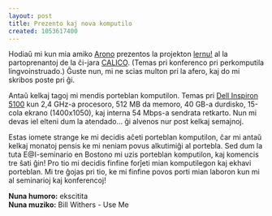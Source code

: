 ```yaml
---
layout: post
title: Prezento kaj nova komputilo
created: 1053617400
---
```

Hodiaŭ mi kun mia amiko <a href="http://www.xonus.com/">Arono</a> prezentos la projekton <a href="http://www.lernu.net/">lernu!</a> al la partoprenantoj de la ĉi-jara <a href="http://calico1.modlang.swt.edu/index.html">CALICO</a>.  (Temas pri konferenco pri perkomputila lingvoinstruado.)  Ĝuste nun, mi ne scias multon pri la afero, kaj do mi skribos poste pri ĝi.

Antaŭ kelkaj tagoj mi mendis porteblan komputilon.  Temas pri <a href="http://www.dell.com/ca/en/dhs/products/model_inspn_inspn_5100.htm">Dell Inspiron 5100</a> kun 2,4 GHz-a procesoro, 512 MB da memoro, 40 GB-a durdisko, 15-cola ekrano (1400x1050), kaj interna 54 Mbps-a sendrata retkarto.  Nun mi devas iel elteni dum la atendado... ĝi alvenos nur post kelkaj semajnoj.

Estas iomete strange ke mi decidis aĉeti porteblan komputilon, ĉar mi antaŭ kelkaj monatoj pensis ke mi neniam povus alkutimiĝi al portebla.  Sed dum la tuta E@I-seminario en Bostono mi uzis porteblan komputilon, kaj komencis tre ŝati ĝin!  Pro tio mi decidis finfine forĵeti mian komputilegon kaj ekhavi porteblan.  Mi tre ĝojas pri tio, ke mi finfine povos porti mian laboron kun mi al seminarioj kaj konferencoj!

**Nuna humoro:** ekscitita  
**Nuna muziko:** Bill Withers - Use Me
